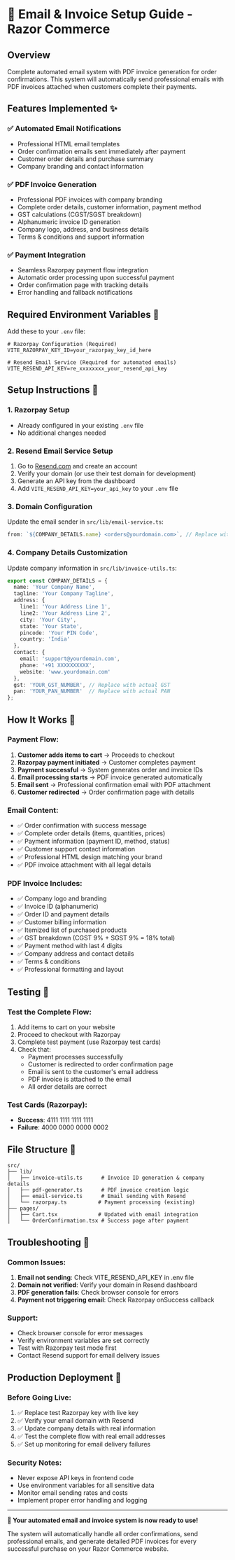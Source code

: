 # 📧 Email & Invoice Setup Guide - Razor Commerce

## Overview
Complete automated email system with PDF invoice generation for order confirmations. This system will automatically send professional emails with PDF invoices attached when customers complete their payments.

## Features Implemented ✨

### ✅ **Automated Email Notifications**
- Professional HTML email templates
- Order confirmation emails sent immediately after payment
- Customer order details and purchase summary
- Company branding and contact information

### ✅ **PDF Invoice Generation**
- Professional PDF invoices with company branding
- Complete order details, customer information, payment method
- GST calculations (CGST/SGST breakdown)
- Alphanumeric invoice ID generation
- Company logo, address, and business details
- Terms & conditions and support information

### ✅ **Payment Integration**
- Seamless Razorpay payment flow integration
- Automatic order processing upon successful payment
- Order confirmation page with tracking details
- Error handling and fallback notifications

## Required Environment Variables 🔧

Add these to your `.env` file:

```env
# Razorpay Configuration (Required)
VITE_RAZORPAY_KEY_ID=your_razorpay_key_id_here

# Resend Email Service (Required for automated emails)
VITE_RESEND_API_KEY=re_xxxxxxxx_your_resend_api_key
```

## Setup Instructions 🚀

### 1. **Razorpay Setup**
   - Already configured in your existing `.env` file
   - No additional changes needed

### 2. **Resend Email Service Setup**
   1. Go to [Resend.com](https://resend.com) and create an account
   2. Verify your domain (or use their test domain for development)
   3. Generate an API key from the dashboard
   4. Add `VITE_RESEND_API_KEY=your_api_key` to your `.env` file

### 3. **Domain Configuration**
   Update the email sender in `src/lib/email-service.ts`:
   ```typescript
   from: `${COMPANY_DETAILS.name} <orders@yourdomain.com>`, // Replace with your verified domain
   ```

### 4. **Company Details Customization**
   Update company information in `src/lib/invoice-utils.ts`:
   ```typescript
   export const COMPANY_DETAILS = {
     name: 'Your Company Name',
     tagline: 'Your Company Tagline',
     address: {
       line1: 'Your Address Line 1',
       line2: 'Your Address Line 2',
       city: 'Your City',
       state: 'Your State',
       pincode: 'Your PIN Code',
       country: 'India'
     },
     contact: {
       email: 'support@yourdomain.com',
       phone: '+91 XXXXXXXXXX',
       website: 'www.yourdomain.com'
     },
     gst: 'YOUR_GST_NUMBER', // Replace with actual GST
     pan: 'YOUR_PAN_NUMBER'  // Replace with actual PAN
   };
   ```

## How It Works 🔄

### Payment Flow:
1. **Customer adds items to cart** → Proceeds to checkout
2. **Razorpay payment initiated** → Customer completes payment
3. **Payment successful** → System generates order and invoice IDs
4. **Email processing starts** → PDF invoice generated automatically
5. **Email sent** → Professional confirmation email with PDF attachment
6. **Customer redirected** → Order confirmation page with details

### Email Content:
- ✅ Order confirmation with success message
- ✅ Complete order details (items, quantities, prices)
- ✅ Payment information (payment ID, method, status)
- ✅ Customer support contact information
- ✅ Professional HTML design matching your brand
- ✅ PDF invoice attachment with all legal details

### PDF Invoice Includes:
- ✅ Company logo and branding
- ✅ Invoice ID (alphanumeric)
- ✅ Order ID and payment details
- ✅ Customer billing information
- ✅ Itemized list of purchased products
- ✅ GST breakdown (CGST 9% + SGST 9% = 18% total)
- ✅ Payment method with last 4 digits
- ✅ Company address and contact details
- ✅ Terms & conditions
- ✅ Professional formatting and layout

## Testing 🧪

### Test the Complete Flow:
1. Add items to cart on your website
2. Proceed to checkout with Razorpay
3. Complete test payment (use Razorpay test cards)
4. Check that:
   - Payment processes successfully
   - Customer is redirected to order confirmation page
   - Email is sent to the customer's email address
   - PDF invoice is attached to the email
   - All order details are correct

### Test Cards (Razorpay):
- **Success**: 4111 1111 1111 1111
- **Failure**: 4000 0000 0000 0002

## File Structure 📁

```
src/
├── lib/
│   ├── invoice-utils.ts      # Invoice ID generation & company details
│   ├── pdf-generator.ts      # PDF invoice creation logic
│   ├── email-service.ts      # Email sending with Resend
│   └── razorpay.ts          # Payment processing (existing)
├── pages/
│   ├── Cart.tsx             # Updated with email integration
│   └── OrderConfirmation.tsx # Success page after payment
```

## Troubleshooting 🔧

### Common Issues:
1. **Email not sending**: Check VITE_RESEND_API_KEY in .env file
2. **Domain not verified**: Verify your domain in Resend dashboard
3. **PDF generation fails**: Check browser console for errors
4. **Payment not triggering email**: Check Razorpay onSuccess callback

### Support:
- Check browser console for error messages
- Verify environment variables are set correctly
- Test with Razorpay test mode first
- Contact Resend support for email delivery issues

## Production Deployment 🚀

### Before Going Live:
1. ✅ Replace test Razorpay key with live key
2. ✅ Verify your email domain with Resend
3. ✅ Update company details with real information
4. ✅ Test the complete flow with real email addresses
5. ✅ Set up monitoring for email delivery failures

### Security Notes:
- Never expose API keys in frontend code
- Use environment variables for all sensitive data
- Monitor email sending rates and costs
- Implement proper error handling and logging

---

**🎉 Your automated email and invoice system is now ready to use!**

The system will automatically handle all order confirmations, send professional emails, and generate detailed PDF invoices for every successful purchase on your Razor Commerce website.
